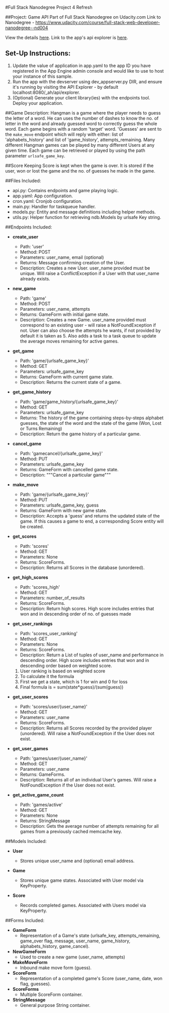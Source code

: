 #Full Stack Nanodegree Project 4 Refresh

##Project: Game API
Part of Full Stack Nanodegree on Udacity.com
Link to Nanodegree - https://www.udacity.com/course/full-stack-web-developer-nanodegree--nd004

View the details [here](https://classroom.udacity.com/nanodegrees/nd004/parts/00413454012/modules/356635917875461/lessons/3566359178239847/concepts/72231259940923).
Link to the app's api explorer is [here](https://apis-explorer.appspot.com/apis-explorer/?base=https://hangman-1469790942131.appspot.com/_ah/api#p/).

## Set-Up Instructions:
1.  Update the value of application in app.yaml to the app ID you have registered
 in the App Engine admin console and would like to use to host your instance of this sample.
1.  Run the app with the devserver using dev_appserver.py DIR, and ensure it's
 running by visiting the API Explorer - by default localhost:8080/_ah/api/explorer.
1.  (Optional) Generate your client library(ies) with the endpoints tool.
 Deploy your application.


##Game Description:
Hangman is a game where the player needs to guess the letter of a word.
He can uses the number of dashes to know the no. of letter in the word and already guessed word to correctly guess the whole word.
Each game begins with a random 'target' word.
'Guesses' are sent to the `make_move` endpoint which will reply
with either: list of 'alphabets_history' and list of 'game_history', attempts_remaining.
Many different Hangman games can be played by many different Users at any
given time. Each game can be retrieved or played by using the path parameter
`urlsafe_game_key`.

##Score Keeping
Score is kept when the game is over. It is stored if the user, won or lost the game and the no. of guesses he made in the game.

##Files Included:
 - api.py: Contains endpoints and game playing logic.
 - app.yaml: App configuration.
 - cron.yaml: Cronjob configuration.
 - main.py: Handler for taskqueue handler.
 - models.py: Entity and message definitions including helper methods.
 - utils.py: Helper function for retrieving ndb.Models by urlsafe Key string.

##Endpoints Included:
 - **create_user**
    - Path: 'user'
    - Method: POST
    - Parameters: user_name, email (optional)
    - Returns: Message confirming creation of the User.
    - Description: Creates a new User. user_name provided must be unique. Will
    raise a ConflictException if a User with that user_name already exists.

 - **new_game**
    - Path: 'game'
    - Method: POST
    - Parameters: user_name, attempts
    - Returns: GameForm with initial game state.
    - Description: Creates a new Game. user_name provided must correspond to an
    existing user - will raise a NotFoundException if not. User can also choose the attempts he wants,
    if not provided by default it is taken as 5.
    Also adds a task to a task queue to update the average moves remaining
    for active games.

 - **get_game**
    - Path: 'game/{urlsafe_game_key}'
    - Method: GET
    - Parameters: urlsafe_game_key
    - Returns: GameForm with current game state.
    - Description: Returns the current state of a game.

 - **get_game_history**
    - Path: 'game/game_history/{urlsafe_game_key}'
    - Method: GET
    - Parameters: urlsafe_game_key
    - Returns: The history of the game containing steps-by-steps alphabet guesses,
    the state of the word and the state of the game (Won, Lost or Turns Remaining)
    - Description: Return the game history of a particular game.

 - **cancel_game**
    - Path: 'gamecancel/{urlsafe_game_key}'
    - Method: PUT
    - Parameters: urlsafe_game_key
    - Returns: GameForm with cancelled game state.
    - Description: """Cancel a particular game"""


 - **make_move**
    - Path: 'game/{urlsafe_game_key}'
    - Method: PUT
    - Parameters: urlsafe_game_key, guess
    - Returns: GameForm with new game state.
    - Description: Accepts a 'guess' and returns the updated state of the game.
    If this causes a game to end, a corresponding Score entity will be created.

 - **get_scores**
    - Path: 'scores'
    - Method: GET
    - Parameters: None
    - Returns: ScoreForms.
    - Description: Returns all Scores in the database (unordered).

 - **get_high_scores**
    - Path: 'scores_high'
    - Method: GET
    - Parameters: number_of_results
    - Returns: ScoreForms.
    - Description: Return high scores.
    High score includes entries that won and in descending order of no. of guesses made

 - **get_user_rankings**
    - Path: 'scores_user_ranking'
    - Method: GET
    - Parameters: None
    - Returns: ScoreForms.
    - Description: Return a List of tuples of user_name and performance in descending order.
    High score includes entries that won and in descending order based on weighted score.
    1) User ranking is based on weighted score
    2) To calculate it the formula
    3) First we get a state, which is 1 for win and 0 for loss
    4) Final formula is = sum(state*guess)/(sum(guess))

 - **get_user_scores**
    - Path: 'scores/user/{user_name}'
    - Method: GET
    - Parameters: user_name
    - Returns: ScoreForms.
    - Description: Returns all Scores recorded by the provided player (unordered).
    Will raise a NotFoundException if the User does not exist.

 - **get_user_games**
    - Path: 'games/user/{user_name}'
    - Method: GET
    - Parameters: user_name
    - Returns: GameForms.
    - Description: Returns all of an individual User's games.
    Will raise a NotFoundException if the User does not exist.

 - **get_active_game_count**
    - Path: 'games/active'
    - Method: GET
    - Parameters: None
    - Returns: StringMessage
    - Description: Gets the average number of attempts remaining for all games
    from a previously cached memcache key.

##Models Included:
 - **User**
    - Stores unique user_name and (optional) email address.

 - **Game**
    - Stores unique game states. Associated with User model via KeyProperty.

 - **Score**
    - Records completed games. Associated with Users model via KeyProperty.

##Forms Included:
 - **GameForm**
    - Representation of a Game's state (urlsafe_key, attempts_remaining,
    game_over flag, message, user_name, game_history, alphabets_history, game_cancel).
 - **NewGameForm**
    - Used to create a new game (user_name, attempts)
 - **MakeMoveForm**
    - Inbound make move form (guess).
 - **ScoreForm**
    - Representation of a completed game's Score (user_name, date, won flag,
    guesses).
 - **ScoreForms**
    - Multiple ScoreForm container.
 - **StringMessage**
    - General purpose String container.
